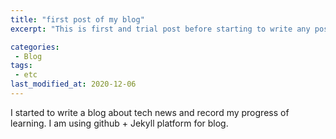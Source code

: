 ```yaml
---
title: "first post of my blog"
excerpt: "This is first and trial post before starting to write any posts."

categories:
 - Blog
tags:
 - etc
last_modified_at: 2020-12-06
---
```


I started to write a blog about tech news and record my progress of learning.
I am using github + Jekyll platform for blog.
